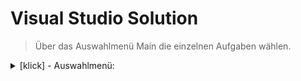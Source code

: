<!-------------------------------------------------------------------  
 - MARKDOWN - Cheatsheets:  
    Getting started:
      https://docs.github.com/en/get-started/writing-on-github/getting-started-with-writing-and-formatting-on-github/quickstart-for-writing-on-github
    Basic github formatting syntax:  
      https://docs.github.com/en/get-started/writing-on-github/getting-started-with-writing-and-formatting-on-github/basic-writing-and-formatting-syntax
 ------------------------------------------------------------------->

# Visual Studio Solution
> Über das Auswahlmenü Main die einzelnen Aufgaben wählen.
 
 <details>
  <summary> [klick] - Auswahlmenü: </summary>  

```c#
//---------------- NOT NEEDED, but nice --------------------------------//
using Microsoft.VisualBasic;
using System;
namespace Test_pose_001
{   class Program
    {   static void Main()
        {
            int task;
            string choice;
            do
            {
                Console.Clear();
                do
                {
                    Console.Write("\n Wählen Sie eine Aufgabe [1-6]" +
                                  "\n [0] > Auswahl beenden\n   ");
                    choice = Console.ReadLine();
                } while (int.TryParse(choice, out task) == false);

                switch (task)
                {
                    case 1:
                        {  First Show = new First();
                           Show.Task(); }break;
                    case 2:
                        {  Second Show = new Second();
                           Show.Task(); }break;
                    case 3:
                        {  Third Show = new Third();
                           Show.Task(); }break;
                    case 4:
                        {  Forth Show = new Forth();
                            Show.Task(); }break;
                    case 5:
                        {  Fifth Show = new Fifth();
                           Show.Task(); }break;
                    case 6:
                        {  Sixth Show = new Sixth();
                           Show.Task(); }break;
                    case 0:
                    default:
                        Console.Write("\n ungültige Wahl \n");
                        break;
                }
            } while (task != 0);
        }
    }
}





```

</details>
